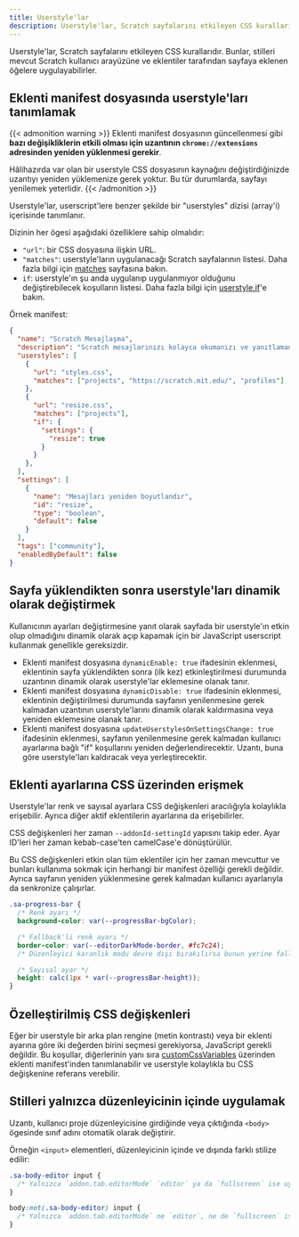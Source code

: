 ```yaml
---
title: Userstyle'lar
description: Userstyle'lar, Scratch sayfalarını etkileyen CSS kurallarıdır. Bunlar, stilleri mevcut Scratch kullanıcı arayüzüne ve eklentiler tarafından sayfaya eklenen ögelere uygulayabilirler.
---
```


Userstyle'lar, Scratch sayfalarını etkileyen CSS kurallarıdır. Bunlar, stilleri mevcut Scratch kullanıcı arayüzüne ve eklentiler tarafından sayfaya eklenen öğelere uygulayabilirler.


## Eklenti manifest dosyasında userstyle'ları tanımlamak

{{< admonition warning >}}
Eklenti manifest dosyasının güncellenmesi gibi **bazı değişikliklerin etkili olması için uzantının `chrome://extensions` adresinden yeniden yüklenmesi gerekir**.

Hâlihazırda var olan bir userstyle CSS dosyasının kaynağını değiştirdiğinizde uzantıyı yeniden yüklemenize gerek yoktur. Bu tür durumlarda, sayfayı yenilemek yeterlidir.
{{< /admonition >}}

Userstyle'lar, userscript'lere benzer şekilde bir "userstyles" dizisi (array'i) içerisinde tanımlanır.

Dizinin her ögesi aşağıdaki özelliklere sahip olmalıdır:
- `"url"`: bir CSS dosyasına ilişkin URL.
- `"matches"`: userstyle'ların uygulanacağı Scratch sayfalarının listesi. Daha fazla bilgi için [matches](/docs/reference/addon-manifest/#matches) sayfasına bakın.
- `if`: userstyle'ın şu anda uygulanıp uygulanmıyor olduğunu değiştirebilecek koşulların listesi. Daha fazla bilgi için [userstyle.if](https://scratchaddons.com/docs/reference/addon-manifest/#if)'e bakın.

Örnek manifest:
```json
{
  "name": "Scratch Mesajlaşma",
  "description": "Scratch mesajlarınızı kolayca okumanızı ve yanıtlamanızı sağlar.",
  "userstyles": [
    {
      "url": "styles.css",
      "matches": ["projects", "https://scratch.mit.edu/", "profiles"]
    },
    {
      "url": "resize.css",
      "matches": ["projects"],
      "if": {
        "settings": {
          "resize": true
        }
      }
    },
  ],
  "settings": [
    {
      "name": "Mesajları yeniden boyutlandır",
      "id": "resize",
      "type": "boolean",
      "default": false
    }
  ],
  "tags": ["community"],
  "enabledByDefault": false
}
```


## Sayfa yüklendikten sonra userstyle'ları dinamik olarak değiştirmek

Kullanıcının ayarları değiştirmesine yanıt olarak sayfada bir userstyle'ın etkin olup olmadığını dinamik olarak açıp kapamak için bir JavaScript userscript kullanmak genellikle gereksizdir.

- Eklenti manifest dosyasına `dynamicEnable: true` ifadesinin eklenmesi, eklentinin sayfa yüklendikten sonra (ilk kez) etkinleştirilmesi durumunda uzantının dinamik olarak userstyle'lar eklemesine olanak tanır.
- Eklenti manifest dosyasına `dynamicDisable: true` ifadesinin eklenmesi, eklentinin değiştirilmesi durumunda sayfanın yenilenmesine gerek kalmadan uzantının userstyle'larını dinamik olarak kaldırmasına veya yeniden eklemesine olanak tanır.
- Eklenti manifest dosyasına `updateUserstylesOnSettingsChange: true` ifadesinin eklenmesi, sayfanın yenilenmesine gerek kalmadan kullanıcı ayarlarına bağlı "if" koşullarını yeniden değerlendirecektir. Uzantı, buna göre userstyle'ları kaldıracak veya yerleştirecektir.


## Eklenti ayarlarına CSS üzerinden erişmek

Userstyle'lar renk ve sayısal ayarlara CSS değişkenleri aracılığıyla kolaylıkla erişebilir. Ayrıca diğer aktif eklentilerin ayarlarına da erişebilirler.

CSS değişkenleri her zaman `--addonId-settingId` yapısını takip eder. Ayar ID'leri her zaman kebab-case'ten camelCase'e dönüştürülür.

Bu CSS değişkenleri etkin olan tüm eklentiler için her zaman mevcuttur ve bunları kullanıma sokmak için herhangi bir manifest özelliği gerekli değildir. Ayrıca sayfanın yeniden yüklenmesine gerek kalmadan kullanıcı ayarlarıyla da senkronize çalışırlar.

```css
.sa-progress-bar {
  /* Renk ayarı */
  background-color: var(--progressBar-bgColor);

  /* Fallback'li renk ayarı */
  border-color: var(--editorDarkMode-border, #fc7c24);
  /* Düzenleyici karanlık modu devre dışı bırakılırsa bunun yerine fallback kullanılacaktır */

  /* Sayısal ayar */
  height: calc(1px * var(--progressBar-height));
}
```


## Özelleştirilmiş CSS değişkenleri

Eğer bir userstyle bir arka plan rengine (metin kontrastı) veya bir eklenti ayarına göre iki değerden birini seçmesi gerekiyorsa, JavaScript gerekli değildir. Bu koşullar, diğerlerinin yanı sıra [customCssVariables](/docs/reference/addon-manifest/#customcssvariables) üzerinden eklenti manifest'inden tanımlanabilir ve userstyle kolaylıkla bu CSS değişkenine referans verebilir.


## Stilleri yalnızca düzenleyicinin içinde uygulamak

Uzantı, kullanıcı proje düzenleyicisine girdiğinde veya çıktığında `<body>` ögesinde sınıf adını otomatik olarak değiştirir.

Örneğin `<input>` elementleri, düzenleyicinin içinde ve dışında farklı stilize edilir:
```css
.sa-body-editor input {
  /* Yalnızca `addon.tab.editorMode` `editor` ya da `fullscreen` ise uygulanır */
}

body:not(.sa-body-editor) input {
  /* Yalnızca `addon.tab.editorMode` ne `editor`, ne de `fullscreen` ise uygulanır */
}
```

